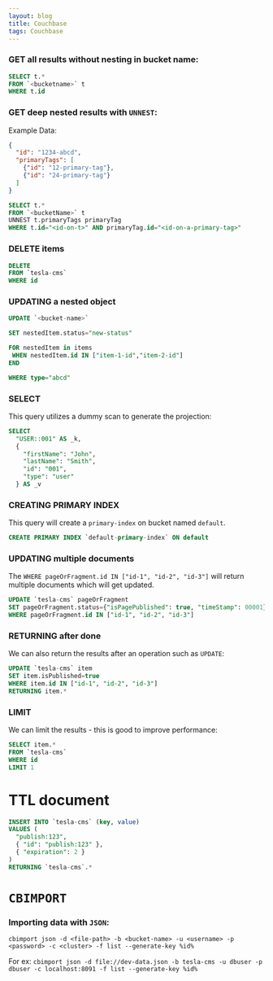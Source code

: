 ```yaml
---
layout: blog
title: Couchbase
tags: Couchbase
---
```


### GET all results without nesting in bucket name:
```sql
SELECT t.*
FROM `<bucketname>` t
WHERE t.id
```

### GET deep nested results with `UNNEST`:
Example Data:
```json
{
  "id": "1234-abcd",
  "primaryTags": [
    {"id": "12-primary-tag"},
    {"id": "24-primary-tag"}
  ]
}
```
```sql
SELECT t.*
FROM `<bucketName>` t
UNNEST t.primaryTags primaryTag
WHERE t.id="<id-on-t>" AND primaryTag.id="<id-on-a-primary-tag>"
```

### DELETE items
```sql
DELETE
FROM `tesla-cms`
WHERE id
```

### UPDATING a nested object
```sql
UPDATE `<bucket-name>`

SET nestedItem.status="new-status"

FOR nestedItem in items
 WHEN nestedItem.id IN ["item-1-id","item-2-id"]
END

WHERE type="abcd"
```

### SELECT
This query utilizes a dummy scan to generate the projection:
```sql
SELECT
  "USER::001" AS _k,
  {
    "firstName": "John",
    "lastName": "Smith",
    "id": "001",
    "type": "user"
  } AS _v
```

### CREATING PRIMARY INDEX
This query will create a `primary-index` on bucket named `default`.
```sql
CREATE PRIMARY INDEX `default-primary-index` ON default
```

### UPDATING multiple documents
The `WHERE pageOrFragment.id IN ["id-1", "id-2", "id-3"]` will return multiple documents which will get updated.
```sql
UPDATE `tesla-cms` pageOrFragment
SET pageOrFragment.status={"isPagePublished": true, "timeStamp": 00001}, pageOrFragment.statusModifedBy={"firstName": "ABC", "lastName": "DEF"}
WHERE pageOrFragment.id IN ["id-1", "id-2", "id-3"]
```

### RETURNING after done
We can also return the results after an operation such as `UPDATE`:

```sql
UPDATE `tesla-cms` item
SET item.isPublished=true
WHERE item.id IN ["id-1", "id-2", "id-3"]
RETURNING item.*
```

### LIMIT 
We can limit the results - this is good to improve performance:
```sql
SELECT item.*
FROM `tesla-cms`
WHERE id
LIMIT 1
```
# TTL document

```sql
INSERT INTO `tesla-cms` (key, value) 
VALUES (
  "publish:123", 
  { "id": "publish:123" }, 
  { "expiration": 2 }
) 
RETURNING `tesla-cms`.*
```

# `CBIMPORT`

### Importing data with `JSON`:
`cbimport json -d <file-path> -b <bucket-name> -u <username> -p <password> -c <cluster> -f list --generate-key %id%`

For ex: `cbimport json -d file://dev-data.json -b tesla-cms -u dbuser -p dbuser -c localhost:8091 -f list --generate-key %id%`
